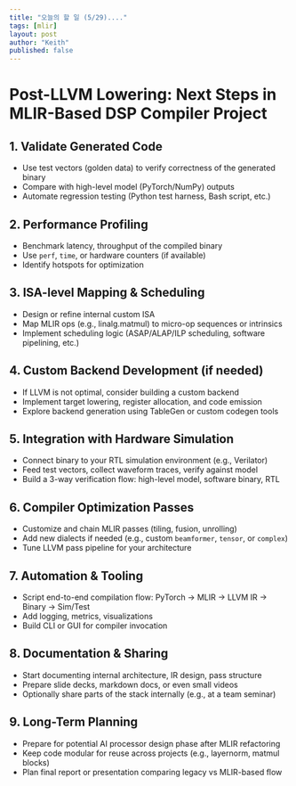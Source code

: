 ```yaml
---
title: "오늘의 할 일 (5/29)...."
tags: [mlir]
layout: post
author: "Keith"
published: false
---
```


# Post-LLVM Lowering: Next Steps in MLIR-Based DSP Compiler Project

## 1. Validate Generated Code
- Use test vectors (golden data) to verify correctness of the generated binary
- Compare with high-level model (PyTorch/NumPy) outputs
- Automate regression testing (Python test harness, Bash script, etc.)

## 2. Performance Profiling
- Benchmark latency, throughput of the compiled binary
- Use `perf`, `time`, or hardware counters (if available)
- Identify hotspots for optimization

## 3. ISA-level Mapping & Scheduling
- Design or refine internal custom ISA
- Map MLIR ops (e.g., linalg.matmul) to micro-op sequences or intrinsics
- Implement scheduling logic (ASAP/ALAP/ILP scheduling, software pipelining, etc.)

## 4. Custom Backend Development (if needed)
- If LLVM is not optimal, consider building a custom backend
- Implement target lowering, register allocation, and code emission
- Explore backend generation using TableGen or custom codegen tools

## 5. Integration with Hardware Simulation
- Connect binary to your RTL simulation environment (e.g., Verilator)
- Feed test vectors, collect waveform traces, verify against model
- Build a 3-way verification flow: high-level model, software binary, RTL

## 6. Compiler Optimization Passes
- Customize and chain MLIR passes (tiling, fusion, unrolling)
- Add new dialects if needed (e.g., custom `beamformer`, `tensor`, or `complex`)
- Tune LLVM pass pipeline for your architecture

## 7. Automation & Tooling
- Script end-to-end compilation flow: PyTorch → MLIR → LLVM IR → Binary → Sim/Test
- Add logging, metrics, visualizations
- Build CLI or GUI for compiler invocation

## 8. Documentation & Sharing
- Start documenting internal architecture, IR design, pass structure
- Prepare slide decks, markdown docs, or even small videos
- Optionally share parts of the stack internally (e.g., at a team seminar)

## 9. Long-Term Planning
- Prepare for potential AI processor design phase after MLIR refactoring
- Keep code modular for reuse across projects (e.g., layernorm, matmul blocks)
- Plan final report or presentation comparing legacy vs MLIR-based flow